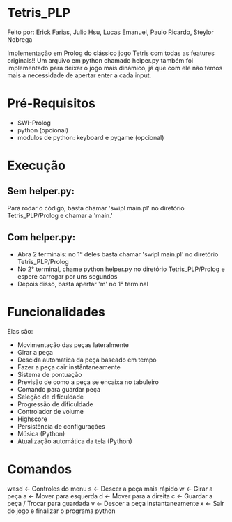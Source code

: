 # Tetris_PLP
Feito por: Erick Farias, Julio Hsu, Lucas Emanuel, Paulo Ricardo, Steylor Nobrega

Implementação em Prolog do clássico jogo Tetris com todas as features originais!!
Um arquivo em python chamado helper.py também  foi implementado para deixar o jogo mais dinâmico, já que com ele não temos mais a necessidade de apertar enter a cada input.

# Pré-Requisitos
- SWI-Prolog
- python (opcional)
- modulos de python: keyboard e pygame (opcional)

# Execução

## Sem helper.py:
Para rodar o código, basta chamar 'swipl main.pl' no diretório Tetris_PLP/Prolog  e  chamar a  'main.'

## Com helper.py:
- Abra 2 terminais: no 1° deles basta chamar 'swipl main.pl' no diretório Tetris_PLP/Prolog
- No 2° terminal, chame python helper.py no diretório Tetris_PLP/Prolog e espere carregar por uns segundos
- Depois disso, basta apertar 'm' no 1° terminal

# Funcionalidades

Elas são:
- Movimentação das peças lateralmente
- Girar a peça
- Descida automatica da peça baseado em tempo
- Fazer a peça cair instântaneamente
- Sistema de pontuação
- Previsão de como a peça se encaixa no tabuleiro
- Comando para guardar peça
- Seleção de dificuldade
- Progressão de dificuldade
- Controlador de volume
- Highscore
- Persistência de configurações
- Música (Python)
- Atualização automática da tela (Python)

# Comandos
wasd <- Controles do menu
s <- Descer a peça mais rápido
w <- Girar a peça
a <- Mover para esquerda
d <- Mover para a direita
c <- Guardar a peça / Trocar para guardada
v <- Descer a peça instantaneamente
x <- Sair do jogo e finalizar o programa python
